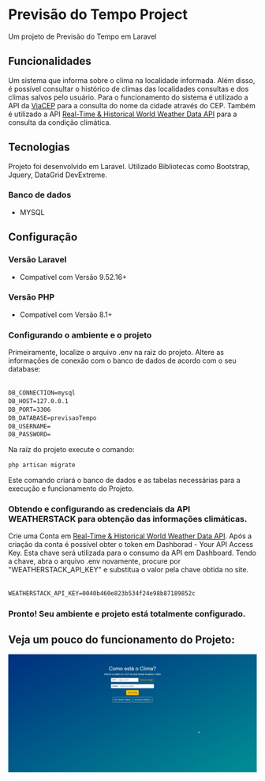 # Previsão do Tempo Project

Um projeto de Previsão do Tempo em Laravel

## Funcionalidades

Um sistema que informa sobre o clima na localidade informada. Além disso, é possível consultar o histórico de climas das localidades consultas e dos climas salvos pelo usuário.
Para o funcionamento do sistema é utilizado a API da [ViaCEP](https://viacep.com.br/) para a consulta do nome da cidade através do CEP. Também é utilizado a API [Real-Time & Historical World Weather Data API](https://weatherstack.com/) para a consulta da condição climática.


## Tecnologias

Projeto foi desenvolvido em Laravel. Utilizado Bibliotecas como Bootstrap, Jquery, DataGrid DevExtreme. 
### Banco de dados
- MYSQL

## Configuração

### Versão Laravel
- Compatível com Versão 9.52.16+

### Versão PHP
- Compatível com Versão 8.1+

### Configurando o ambiente e o projeto 

Primeiramente, localize o arquivo .env na raiz do projeto. Altere as informações de conexão com o banco de dados de acordo com o seu database:

```xml

DB_CONNECTION=mysql
DB_HOST=127.0.0.1
DB_PORT=3306
DB_DATABASE=previsaoTempo
DB_USERNAME=
DB_PASSWORD=

```

Na raíz do projeto execute o comando:

```xml
php artisan migrate
```
Este comando criará o banco de dados e as tabelas necessárias para a execução e funcionamento do Projeto.

### Obtendo e configurando as credenciais da API WEATHERSTACK para obtenção das informações climáticas.

Crie uma Conta em [Real-Time & Historical World Weather Data API](https://weatherstack.com/). Após a criação da conta é possível obter o token em Dashborad - Your API Access Key. 
Esta chave será utilizada para o consumo da API em Dashboard.
Tendo a chave, abra o arquivo .env novamente, procure por "WEATHERSTACK_API_KEY" e substitua o valor pela chave obtida no site.

```xml

WEATHERSTACK_API_KEY=0040b460e823b534f24e98b87189852c

```

### Pronto! Seu ambiente e projeto está totalmente configurado. 

## Veja um pouco do funcionamento do Projeto: 
![Alt Text](https://github.com/pedrozanelato/previsaoTempoApp/blob/main/public/gif/previsaoTempoAppGif.gif)
